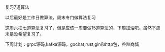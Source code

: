 复习7道算法

以后最好是工作日做算法，周末专门做算法复习

这周六把七道算法复习了，但是应该一周要做15道算法的，下周加油吧，虽然下周末是没希望复习了。



下周计划：grpc源码,kafka源码，gochat,rust,gin和http包，谷粒商城

